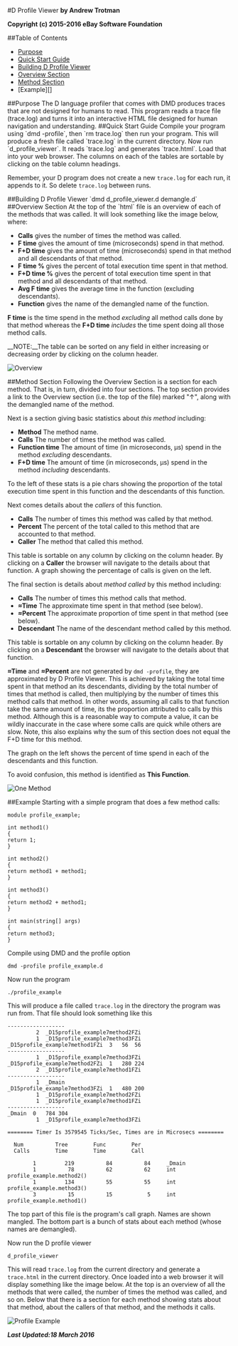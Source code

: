 #D Profile Viewer
__by Andrew Trotman__

__Copyright (c) 2015-2016 eBay Software Foundation__

##Table of Contents

* [Purpose](#Purpose)
* [Quick Start Guide](#Quick-Start-Guide)
* [Building D Profile Viewer](#Building-D-Profile-Viewer)
* [Overview Section](#Overview-Section)
* [Method Section](#Method-Section)
* [Example][]

<a name=Purpose>
##Purpose
The D language profiler that comes with DMD produces traces that are not designed for humans to read.
This program reads a trace file (trace.log) and turns it into an interactive HTML file designed for human navigation and understanding.

<a name=Quick>
##Quick Start Guide
Compile your program using `dmd -profile`, then `rm trace.log` then run
your program.  This will produce a fresh file called
`trace.log` in the current directory.  Now run `d_profile_viewer`.  It reads
`trace.log` and generates `trace.html`.  Load that into your web browser.
The columns on each of the tables are sortable by clicking on the table column headings.

Remember, your D program does not create a new `trace.log` for each run, it appends to it.
So delete `trace.log` between runs.

<a name=Building>
##Building D Profile Viewer
`dmd d_profile_viewer.d demangle.d`

<a name=Overview>
##Overview Section
At the top of the `html` file is an overview of each of the methods that was called.
It will look something like the image below, where:

* __Calls__ gives the number of times the method was called.
* __F time__ gives the amount of time (microseconds) spend in that method.
* __F+D time__ gives the amount of time (microseconds) spend in that method and all descendants of that method.
* __F time %__ gives the percent of total execution time spent in that method.
* __F+D time %__ gives the percent of total execution time spent in that method and all descendants of that method.
* __Avg F time__ gives the average time in the function (excluding descendants).
* __Function__ gives the name of the demangled name of the function.

__F time__ is the time spend in the method *excluding* all method calls done by that method whereas the __F+D time__
*includes* the time spent doing all those method calls.

__NOTE:__The table can be sorted on any field in either increasing or decreasing order by clicking on the column header.

![Overview](images/Overview.png)

<a name=Method>
##Method Section
Following the Overview Section is a section for each method. That is, in turn, divided into four sections.
The top section provides a link to the Overview section (i.e. the top of the file) marked "&uarr;", along with the demangled name of the method.

Next is a section giving basic statistics about *this method* including:

* __Method__ The method name.
* __Calls__ The number of times the method was called.
* __Function time__ The amount of time (in microseconds, μs) spend in the method *excluding* descendants.
* __F+D time__ The amount of time (in microseconds, μs) spend in the method *including* descendants.

To the left of these stats is a pie chars showing the proportion of the total execution time spent in this function and the descendants of this function.

Next comes details about the *callers* of this function.

* __Calls__ The number of times this method was called by that method.
* __Percent__ The percent of the total called to this method that are accounted to that method.
* __Caller__ The method that called this method.

This table is sortable on any column by clicking on the column header.  By clicking on a __Caller__ the browser will navigate to the details about that function.  A graph showing the percentage of calls is given on the left.

The final section is details about *method called* by this method including:

* __Calls__ The number of times this method calls that method.
* __&asymp;Time__ The approximate time spent in that method (see below).
* __&asymp;Percent__ The approximate proportion of time spent in that method (see below).
* __Descendant__ The name of the descendant method called by this method.

This table is sortable on any column by clicking on the column header.  By clicking on a __Descendant__ the browser will navigate to the details about that function.

__&asymp;Time__ and __&asymp;Percent__ are not generated by `dmd -profile`, they are approximated by D Profile Viewer.  This is achieved by taking the total time spent in that method an its descendants, dividing by the total number of times that method is called, then multiplying by the number of times this method calls that method.  In other words, assuming all calls to that function take the same amount of time, its the proportion attributed to calls by this method.  Although this is a reasonable way to compute a value, it can be wildly inaccurate in the case where some calls are quick while others are slow.
Note, this also explains why the sum of this section does not equal the F+D time for this method.

The graph on the left shows the percent of time spend in each of the descendants and this function.

To avoid confusion, this method is identified as __This Function__.

![One Method](images/OneMethod.png)

<a name=Example>
##Example
Starting with a simple program that does a few method calls:

	module profile_example;

	int method1()
	{
	return 1;
	}

	int method2()
	{
	return method1 + method1;
	}

	int method3()
	{
	return method2 + method1;
	}

	int main(string[] args)
	{
	return method3;
	}


Compile using DMD and the profile option

`dmd -profile profile_example.d `

Now run the program

`./profile_example`

This will produce a file called `trace.log` in the directory the program was run from.
That file should look something like this

	------------------
			 2	_D15profile_example7method2FZi
			 1	_D15profile_example7method3FZi
	_D15profile_example7method1FZi	3	56	56
	------------------
			 1	_D15profile_example7method3FZi
	_D15profile_example7method2FZi	1	280	224
			 2	_D15profile_example7method1FZi
	------------------
			 1	_Dmain
	_D15profile_example7method3FZi	1	480	200
			 1	_D15profile_example7method2FZi
			 1	_D15profile_example7method1FZi
	------------------
	_Dmain	0	784	304
			 1	_D15profile_example7method3FZi

	======== Timer Is 3579545 Ticks/Sec, Times are in Microsecs ========

	  Num          Tree        Func        Per
	  Calls        Time        Time        Call

			1         219          84          84     _Dmain
			1          78          62          62     int profile_example.method2()
			1         134          55          55     int profile_example.method3()
			3          15          15           5     int profile_example.method1()


The top part of this file is the program's call graph.  Names are shown mangled.  The bottom
part is a bunch of stats about each method (whose names are demangled).

Now run the D profile viewer

`d_profile_viewer`

This will read `trace.log` from the current directory and generate a `trace.html` in the current directory.  Once loaded into a web browser it will display something like the image below.
At the top is an overview of all the methods that were called, the number of times the method was called, and so on.  Below that there is a section for each method showing stats about that method, about the callers of that method, and the methods it calls.

![Profile Example](images/ProfileExample.png)

__*Last Updated:18 March 2016*__

